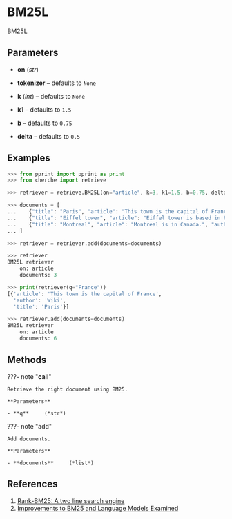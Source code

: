 # BM25L

BM25L



## Parameters

- **on** (*str*)

- **tokenizer** – defaults to `None`

- **k** (*int*) – defaults to `None`

- **k1** – defaults to `1.5`

- **b** – defaults to `0.75`

- **delta** – defaults to `0.5`



## Examples

```python
>>> from pprint import pprint as print
>>> from cherche import retrieve

>>> retriever = retrieve.BM25L(on="article", k=3, k1=1.5, b=0.75, delta=0.5)

>>> documents = [
...    {"title": "Paris", "article": "This town is the capital of France", "author": "Wiki"},
...    {"title": "Eiffel tower", "article": "Eiffel tower is based in Paris", "author": "Wiki"},
...    {"title": "Montreal", "article": "Montreal is in Canada.", "author": "Wiki"},
... ]

>>> retriever = retriever.add(documents=documents)

>>> retriever
BM25L retriever
    on: article
    documents: 3

>>> print(retriever(q="France"))
[{'article': 'This town is the capital of France',
  'author': 'Wiki',
  'title': 'Paris'}]

>>> retriever.add(documents=documents)
BM25L retriever
    on: article
    documents: 6
```

## Methods

???- note "__call__"

    Retrieve the right document using BM25.

    **Parameters**

    - **q**     (*str*)    
    
???- note "add"

    Add documents.

    **Parameters**

    - **documents**     (*list*)    
    
## References

1. [Rank-BM25: A two line search engine](https://github.com/dorianbrown/rank_bm25)
2. [Improvements to BM25 and Language Models Examined](http://www.cs.otago.ac.nz/homepages/andrew/papers/2014-2.pdf)

